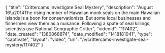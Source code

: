 {
    "title": "Crittercams Investigate Seal Mystery",
    "description": "August 16\u2014The rising number of Hawaiian monk seals on the main Hawaiian Islands is a boon for conservationists. But some local businesses and fishermen view them as a nuisance. Following a spate of seal killings, scientists use National Geographic Critter",
    "videoid": "117402",
    "date_created": "1380068874",
    "date_modified": "1418181041",
    "type": "captivate",
    "layout": "video",
    "url": "\/v\/crittercams-investigate-seal-mystery\/117402"
}